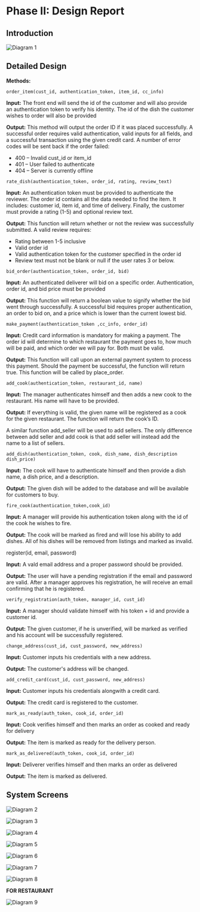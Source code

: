 # Phase II: Design Report 

## Introduction

![Diagram 1](img/image001.png)

## Detailed Design

**Methods:**

`order_item(cust_id, authentication_token, item_id, cc_info)`

**Input:** The front end will send the id of the customer and will also provide an authentication token to verify his identity. The id of the dish the customer wishes to order will also be provided

**Output:** This method will output the order ID if it was placed successfully. A successful order requires valid authentication, valid inputs for all fields, and a successful transaction using the given credit card. A number of error codes will be sent back if the order failed:

 * 400 – Invalid cust_id or item_id
 * 401 – User failed to authenticate
 * 404 – Server is currently offline

`rate_dish(authentication_token, order_id, rating, review_text)`

**Input:** An authentication token must be provided to authenticate the reviewer. The order id contains all the data needed to find the item. It includes: customer id, item id, and time of delivery. Finally, the customer must provide a rating (1-5) and optional review text.

**Output:** This function will return whether or not the review was successfully submitted. A valid review requires: 


* Rating between 1-5 inclusive
* Valid order id
* Valid authentication token for the customer specified in the order id
* Review text must not be blank or null if the user rates 3 or below.


`bid_order(authentication_token, order_id, bid)`

**Input:** An authenticated deliverer will bid on a specific order. Authentication, order id, and bid price must be provided

**Output:** This function will return a boolean value to signify whether the bid went through successfully. A successful bid requires proper authentication, an order to bid on, and a price which is lower than the current lowest bid. 

`make_payment(authentication_token ,cc_info, order_id)`

**Input:** Credit card information is mandatory for making a payment. The order id will determine to which restaurant the payment goes to, how much will be paid, and which order we will pay for. Both must be valid.

**Output:** This function will call upon an external payment system to process this payment. Should the payment be successful, the function will return true. This function will be called by place_order.

`add_cook(authentication_token, restaurant_id, name)`

**Input:** The manager authenticates himself and then adds a new cook to the restaurant. His name will have to be provided.

**Output:** If everything is valid, the given name will be registered as a cook for the given restaurant. The function will return the cook’s ID.

A similar function add_seller will be used to add sellers. The only difference between add seller and add cook is that add seller will instead add the name to a list of sellers.

`add_dish(authentication_token, cook, dish_name, dish_description dish_price)`

**Input:** The cook will have to authenticate himself and then provide a dish name, a dish price, and a description.

**Output:** The given dish will be added to the database and will be available for customers to buy.

`fire_cook(authentication_token,cook_id)`

**Input:** A manager will provide his authentication token along with the id of the cook he wishes to fire.

**Output:** The cook will be marked as fired and will lose his ability to add dishes. All of his dishes will be removed from listings and marked as invalid.

register(id, email, password)

**Input:**  A vald email address and a proper password should be provided. 

**Output:** The user will have a pending registration if the email and password are valid. After a manager approves his registration, he will receive an email confirming that he is registered.

`verify_registration(auth_token, manager_id, cust_id)`

**Input:**  A manager should validate himself with his token + id and provide a customer id.

**Output:** The given customer, if he is unverified, will be marked as verified and his account will be successfully registered.

`change_address(cust_id, cust_password, new_address)`

**Input:**  Customer inputs his credentials with a new address.

**Output:** The customer's address will be changed.

`add_credit_card(cust_id, cust_password, new_address)`

**Input:**  Customer inputs his credentials  alongwith a  credit card.

**Output:** The credit card is registered to the customer.

`mark_as_ready(auth_token, cook_id, order_id)`

**Input:**  Cook verifies himself and then marks an order as cooked and ready for delivery

**Output:** The item is marked as ready for the delivery person.

`mark_as_delivered(auth_token, cook_id, order_id)`

**Input:**  Deliverer verifies himself and then marks an order as delivered

**Output:** The item is marked as delivered.

## System Screens

![Diagram 2](img/image002.png)

![Diagram 3](img/image003.png)

![Diagram 4](img/image004.png)

![Diagram 5](img/image005.png)

![Diagram 6](img/image006.png)

![Diagram 7](img/image007.png)

![Diagram 8](img/image008.png)

**FOR RESTAURANT**

![Diagram 9](img/image009.png)
